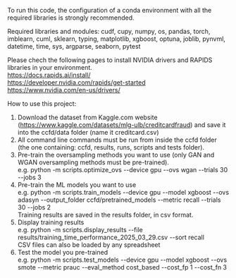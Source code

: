 To run this code, the configuration of a conda environment with all the required libraries is strongly recommended.

Required libraries and modules:
cudf, cupy, numpy, os, pandas, torch, imblearn, cuml, sklearn, typing, matplotlib, xgboost, optuna, joblib, pynvml, datetime, time, sys, argparse, seaborn, pytest


Please chech the following pages to install NVIDIA drivers and RAPIDS libraries in your environment.  
https://docs.rapids.ai/install/  
https://developer.nvidia.com/rapids/get-started  
https://www.nvidia.com/en-us/drivers/  
  
How to use this project:  
  
1. Download the dataset from Kaggle.com website (https://www.kaggle.com/datasets/mlg-ulb/creditcardfraud) and save it into the ccfd/data folder (name it creditcard.csv)  
2. All command line commands must be run from inside the ccfd folder (the one containing: ccfd, results, runs, scripts and tests folder).  
3. Pre-train the oversampling methods you want to use (only GAN and WGAN oversampling methods must be pre-trained).  
  e.g. python -m scripts.optimize_ovs --device gpu --ovs wgan --trials 30 --jobs 3  
4. Pre-train the ML models you want to use  
  e.g. python -m scripts.train_models --device gpu --model xgboost --ovs adasyn --output_folder ccfd/pretrained_models --metric recall --trials 30 --jobs 2  
  Training results are saved in the results folder, in csv format.  
5. Display training results  
   e.g. python -m scripts.display_results --file results/training_time_performance_2025_03_29.csv --sort recall  
   CSV files can also be loaded by any spreadsheet  
7. Test the model you pre-trained  
  e.g. python -m scripts.test_models --device gpu --model xgboost --ovs smote --metric prauc --eval_method cost_based --cost_fp 1 --cost_fn 3

